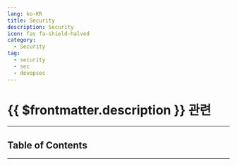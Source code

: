 ```yaml
---
lang: ko-KR
title: Security
description: Security
icon: fas fa-shield-halved
category:
  - Security
tag:
  - security
  - sec
  - devopsec
---
```


# {{ $frontmatter.description }} 관련

<ShieldsGroup logos="windows,windowsterminal,gnubash,gnometerminal"/>

---

## Table of Contents

<ToCLocal basePath="/devops/security/" />

---

<TagLinks />